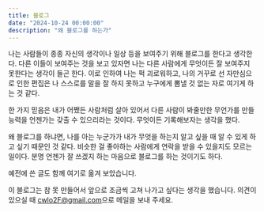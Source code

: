 ```yaml
---
title: 블로그
date: "2024-10-24 00:00:00"
description: "왜 블로그를 하는가"
---
```


나는 사람들이 종종 자신의 생각이나 일상 등을 보여주기 위해 블로그를 한다고 생각한다.
다른 이들이 보여주는 것을 보고 있자면 나는 다른 사람에게 무엇이든 잘 보여주지 못한다는 생각이 들곤 한다.
이로 인하여 나는 퍽 괴로워하고,
나의 거꾸로 선 자만심으로 인한 편집은 나 스스로를 말을 잘 하지 못하고 누구에게 뽐낼 것 없는 자로 여기게 하는 것 같다.

한 가지 믿음은 내가 어쨌든 사람처럼 살아 있어서 다른 사람이 봐줄만한 무언가를 만들 능력을 언젠가는 갖출 수 있으리라는 것이다.
무엇이든 기록해보자는 생각을 했다.

왜 블로그를 하냐면, 나를 아는 누군가가 내가 무엇을 하는지 알고 싶을 때 알 수 있게 하고 싶기 때문인 것 같다.
비슷한 걸 좋아하는 사람에게 연락을 받을 수 있을지도 모르는 일이다.
분명 언젠가 잘 쓰겠지 하는 마음으로 블로그를 하는 것이기도 하다.

예전에 쓴 글도 함께 여기로 옮겨 보았습니다.

이 블로그는 참 못 만들어서 앞으로 조금씩 고쳐 나가고 싶다는 생각을 했습니다.
의견이 있으실 때 <cwlo2F@gmail.com>으로 메일을 보내 주세요.